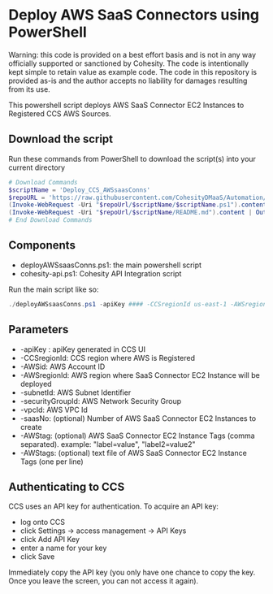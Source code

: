 # Deploy AWS SaaS Connectors using PowerShell

Warning: this code is provided on a best effort basis and is not in any way officially supported or sanctioned by Cohesity. The code is intentionally kept simple to retain value as example code. The code in this repository is provided as-is and the author accepts no liability for damages resulting from its use.

This powershell script deploys AWS SaaS Connector EC2 Instances to Registered CCS AWS Sources.

## Download the script

Run these commands from PowerShell to download the script(s) into your current directory

```powershell
# Download Commands
$scriptName = 'Deploy_CCS_AWSsaasConns'
$repoURL = 'https://raw.githubusercontent.com/CohesityDMaaS/Automation/main'
(Invoke-WebRequest -Uri "$repoUrl/$scriptName/$scriptName.ps1").content | Out-File "$scriptName.ps1"; (Get-Content "$scriptName.ps1") | Set-Content "$scriptName.ps1"
(Invoke-WebRequest -Uri "$repoUrl/$scriptName/README.md").content | Out-File "$scriptName.ps1"; (Get-Content "$scriptName.ps1") | Set-Content "README.md"
# End Download Commands
```

## Components

* deployAWSsaasConns.ps1: the main powershell script
* cohesity-api.ps1: Cohesity API Integration script

Run the main script like so:

```powershell
./deployAWSsaasConns.ps1 -apiKey #### -CCSregionId us-east-1 -AWSregionId us-east-1 -AWSid #### -subnetId subnet-#### -securityGroupId sg-#### -vpcId vpc-#### -saasNo 2 -AWStag "label=value", "label=value"
```

## Parameters

* -apiKey : apiKey generated in CCS UI
* -CCSregionId: CCS region where AWS is Registered
* -AWSid: AWS Account ID
* -AWSregionId: AWS region where SaaS Connector EC2 Instance will be deployed
* -subnetId: AWS Subnet Identifier
* -securityGroupId: AWS Network Security Group
* -vpcId: AWS VPC Id
* -saasNo: (optional) Number of AWS SaaS Connector EC2 Instances to create
* -AWStag: (optional) AWS SaaS Connector EC2 Instance Tags (comma separated). example: "label=value", "label2=value2"
* -AWStags: (optional) text file of AWS SaaS Connector EC2 Instance Tags (one per line)

## Authenticating to CCS

CCS uses an API key for authentication. To acquire an API key:

* log onto CCS
* click Settings -> access management -> API Keys
* click Add API Key
* enter a name for your key
* click Save

Immediately copy the API key (you only have one chance to copy the key. Once you leave the screen, you can not access it again).
